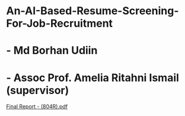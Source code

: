 # An-AI-Based-Resume-Screening-For-Job-Recruitment
# - Md Borhan Udiin
# - Assoc Prof. Amelia Ritahni Ismail (supervisor)

[Final Report - (804R).pdf](https://github.com/BorHan-U/An-AI-Based-Resume-Screening-For-Job-Recruitment/files/13348678/Final.Report.-.804R.pdf)


